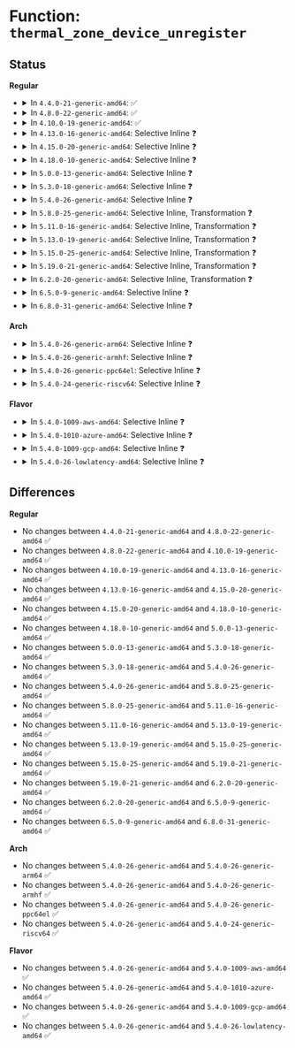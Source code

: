 # Function: <code>thermal_zone_device_unregister</code>

## Status
<b>Regular</b>
<ul>
<li>
<details>
<summary>In <code>4.4.0-21-generic-amd64</code>: ✅</summary>

```c
void thermal_zone_device_unregister(struct thermal_zone_device * tz)
```

```json
{
  "name": "thermal_zone_device_unregister",
  "collision_type": "Unique Global",
  "inline_type": "No",
  "funcs": [
    {
      "addr": 18446744071585679664,
      "name": "thermal_zone_device_unregister",
      "external": true,
      "loc": "drivers/thermal/thermal_core.c:1962",
      "file": "drivers/thermal/thermal_core.c",
      "inline": "seen, unknown",
      "caller_inline": [],
      "caller_func": [
        "drivers/acpi/thermal.c:acpi_thermal_remove",
        "drivers/power/power_supply_core.c:power_supply_unregister",
        "drivers/power/power_supply_core.c:__power_supply_register"
      ]
    }
  ],
  "symbols": [
    {
      "addr": 18446744071585679664,
      "name": "thermal_zone_device_unregister",
      "section": ".text",
      "bind": "STB_GLOBAL",
      "size": 754
    }
  ]
}
```
</details>
</li>
<li>
<details>
<summary>In <code>4.8.0-22-generic-amd64</code>: ✅</summary>

```c
void thermal_zone_device_unregister(struct thermal_zone_device * tz)
```

```json
{
  "name": "thermal_zone_device_unregister",
  "collision_type": "Unique Global",
  "inline_type": "No",
  "funcs": [
    {
      "addr": 18446744071586078384,
      "name": "thermal_zone_device_unregister",
      "external": true,
      "loc": "drivers/thermal/thermal_core.c:1970",
      "file": "drivers/thermal/thermal_core.c",
      "inline": "seen, unknown",
      "caller_inline": [],
      "caller_func": [
        "drivers/acpi/thermal.c:acpi_thermal_remove",
        "drivers/power/power_supply_core.c:power_supply_unregister",
        "drivers/power/power_supply_core.c:__power_supply_register"
      ]
    }
  ],
  "symbols": [
    {
      "addr": 18446744071586078384,
      "name": "thermal_zone_device_unregister",
      "section": ".text",
      "bind": "STB_GLOBAL",
      "size": 754
    }
  ]
}
```
</details>
</li>
<li>
<details>
<summary>In <code>4.10.0-19-generic-amd64</code>: ✅</summary>

```c
void thermal_zone_device_unregister(struct thermal_zone_device * tz)
```

```json
{
  "name": "thermal_zone_device_unregister",
  "collision_type": "Unique Global",
  "inline_type": "No",
  "funcs": [
    {
      "addr": 18446744071586273248,
      "name": "thermal_zone_device_unregister",
      "external": true,
      "loc": "drivers/thermal/thermal_core.c:1268",
      "file": "drivers/thermal/thermal_core.c",
      "inline": "seen, unknown",
      "caller_inline": [],
      "caller_func": [
        "drivers/acpi/thermal.c:acpi_thermal_remove",
        "drivers/power/supply/power_supply_core.c:power_supply_unregister",
        "drivers/power/supply/power_supply_core.c:__power_supply_register"
      ]
    }
  ],
  "symbols": [
    {
      "addr": 18446744071586273248,
      "name": "thermal_zone_device_unregister",
      "section": ".text",
      "bind": "STB_GLOBAL",
      "size": 492
    }
  ]
}
```
</details>
</li>
<li>
<details>
<summary>In <code>4.13.0-16-generic-amd64</code>: Selective Inline ❓</summary>

```c
void thermal_zone_device_unregister(struct thermal_zone_device * tz)
```

```json
{
  "name": "thermal_zone_device_unregister",
  "collision_type": "Unique Global",
  "inline_type": "Selective",
  "funcs": [
    {
      "addr": 18446744071586372608,
      "name": "thermal_zone_device_unregister",
      "external": true,
      "loc": "drivers/thermal/thermal_core.c:1307",
      "file": "drivers/thermal/thermal_core.c",
      "inline": "not declared, inlined",
      "caller_inline": [],
      "caller_func": [
        "drivers/acpi/thermal.c:acpi_thermal_remove",
        "drivers/power/supply/power_supply_core.c:power_supply_unregister",
        "drivers/power/supply/power_supply_core.c:__power_supply_register"
      ]
    }
  ],
  "symbols": [
    {
      "addr": 18446744071586372608,
      "name": "thermal_zone_device_unregister",
      "section": ".text",
      "bind": "STB_GLOBAL",
      "size": 471
    }
  ]
}
```
</details>
</li>
<li>
<details>
<summary>In <code>4.15.0-20-generic-amd64</code>: Selective Inline ❓</summary>

```c
void thermal_zone_device_unregister(struct thermal_zone_device * tz)
```

```json
{
  "name": "thermal_zone_device_unregister",
  "collision_type": "Unique Global",
  "inline_type": "Selective",
  "funcs": [
    {
      "addr": 18446744071586837040,
      "name": "thermal_zone_device_unregister",
      "external": true,
      "loc": "drivers/thermal/thermal_core.c:1306",
      "file": "drivers/thermal/thermal_core.c",
      "inline": "not declared, inlined",
      "caller_inline": [],
      "caller_func": [
        "drivers/acpi/thermal.c:acpi_thermal_remove",
        "drivers/power/supply/power_supply_core.c:power_supply_unregister",
        "drivers/power/supply/power_supply_core.c:__power_supply_register"
      ]
    }
  ],
  "symbols": [
    {
      "addr": 18446744071586837040,
      "name": "thermal_zone_device_unregister",
      "section": ".text",
      "bind": "STB_GLOBAL",
      "size": 477
    }
  ]
}
```
</details>
</li>
<li>
<details>
<summary>In <code>4.18.0-10-generic-amd64</code>: Selective Inline ❓</summary>

```c
void thermal_zone_device_unregister(struct thermal_zone_device * tz)
```

```json
{
  "name": "thermal_zone_device_unregister",
  "collision_type": "Unique Global",
  "inline_type": "Selective",
  "funcs": [
    {
      "addr": 18446744071587129360,
      "name": "thermal_zone_device_unregister",
      "external": true,
      "loc": "drivers/thermal/thermal_core.c:1304",
      "file": "drivers/thermal/thermal_core.c",
      "inline": "not declared, inlined",
      "caller_inline": [],
      "caller_func": [
        "drivers/acpi/thermal.c:acpi_thermal_remove",
        "drivers/power/supply/power_supply_core.c:power_supply_unregister"
      ]
    }
  ],
  "symbols": [
    {
      "addr": 18446744071587129360,
      "name": "thermal_zone_device_unregister",
      "section": ".text",
      "bind": "STB_GLOBAL",
      "size": 472
    }
  ]
}
```
</details>
</li>
<li>
<details>
<summary>In <code>5.0.0-13-generic-amd64</code>: Selective Inline ❓</summary>

```c
void thermal_zone_device_unregister(struct thermal_zone_device * tz)
```

```json
{
  "name": "thermal_zone_device_unregister",
  "collision_type": "Unique Global",
  "inline_type": "Selective",
  "funcs": [
    {
      "addr": 18446744071587310976,
      "name": "thermal_zone_device_unregister",
      "external": true,
      "loc": "drivers/thermal/thermal_core.c:1309",
      "file": "drivers/thermal/thermal_core.c",
      "inline": "not declared, inlined",
      "caller_inline": [],
      "caller_func": [
        "drivers/acpi/thermal.c:acpi_thermal_remove",
        "drivers/power/supply/power_supply_core.c:power_supply_unregister"
      ]
    }
  ],
  "symbols": [
    {
      "addr": 18446744071587310976,
      "name": "thermal_zone_device_unregister",
      "section": ".text",
      "bind": "STB_GLOBAL",
      "size": 472
    }
  ]
}
```
</details>
</li>
<li>
<details>
<summary>In <code>5.3.0-18-generic-amd64</code>: Selective Inline ❓</summary>

```c
void thermal_zone_device_unregister(struct thermal_zone_device * tz)
```

```json
{
  "name": "thermal_zone_device_unregister",
  "collision_type": "Unique Global",
  "inline_type": "Selective",
  "funcs": [
    {
      "addr": 18446744071587581216,
      "name": "thermal_zone_device_unregister",
      "external": true,
      "loc": "drivers/thermal/thermal_core.c:1364",
      "file": "drivers/thermal/thermal_core.c",
      "inline": "not declared, inlined",
      "caller_inline": [],
      "caller_func": [
        "drivers/acpi/thermal.c:acpi_thermal_remove",
        "drivers/power/supply/power_supply_core.c:power_supply_unregister"
      ]
    }
  ],
  "symbols": [
    {
      "addr": 18446744071587581216,
      "name": "thermal_zone_device_unregister",
      "section": ".text",
      "bind": "STB_GLOBAL",
      "size": 470
    }
  ]
}
```
</details>
</li>
<li>
<details>
<summary>In <code>5.4.0-26-generic-amd64</code>: Selective Inline ❓</summary>

```c
void thermal_zone_device_unregister(struct thermal_zone_device * tz)
```

```json
{
  "name": "thermal_zone_device_unregister",
  "collision_type": "Unique Global",
  "inline_type": "Selective",
  "funcs": [
    {
      "addr": 18446744071587784576,
      "name": "thermal_zone_device_unregister",
      "external": true,
      "loc": "drivers/thermal/thermal_core.c:1374",
      "file": "drivers/thermal/thermal_core.c",
      "inline": "not declared, inlined",
      "caller_inline": [],
      "caller_func": [
        "drivers/acpi/thermal.c:acpi_thermal_remove",
        "drivers/power/supply/power_supply_core.c:power_supply_unregister"
      ]
    }
  ],
  "symbols": [
    {
      "addr": 18446744071587784576,
      "name": "thermal_zone_device_unregister",
      "section": ".text",
      "bind": "STB_GLOBAL",
      "size": 470
    }
  ]
}
```
</details>
</li>
<li>
<details>
<summary>In <code>5.8.0-25-generic-amd64</code>: Selective Inline, Transformation ❓</summary>

```c
void thermal_zone_device_unregister(struct thermal_zone_device * tz)
```

```json
{
  "name": "thermal_zone_device_unregister",
  "collision_type": "Unique Global",
  "inline_type": "Selective",
  "funcs": [
    {
      "addr": 18446744071588635376,
      "name": "thermal_zone_device_unregister",
      "external": true,
      "loc": "drivers/thermal/thermal_core.c:1362",
      "file": "drivers/thermal/thermal_core.c",
      "inline": "not declared, inlined",
      "caller_inline": [],
      "caller_func": [
        "drivers/acpi/thermal.c:acpi_thermal_remove",
        "drivers/power/supply/power_supply_core.c:power_supply_unregister",
        "drivers/power/supply/power_supply_core.c:__power_supply_register"
      ]
    }
  ],
  "symbols": [
    {
      "addr": 18446744071588635376,
      "name": "thermal_zone_device_unregister.part.0",
      "section": ".text",
      "bind": "STB_LOCAL",
      "size": 565
    },
    {
      "addr": 18446744071588635952,
      "name": "thermal_zone_device_unregister",
      "section": ".text",
      "bind": "STB_GLOBAL",
      "size": 22
    }
  ]
}
```
</details>
</li>
<li>
<details>
<summary>In <code>5.11.0-16-generic-amd64</code>: Selective Inline, Transformation ❓</summary>

```c
void thermal_zone_device_unregister(struct thermal_zone_device * tz)
```

```json
{
  "name": "thermal_zone_device_unregister",
  "collision_type": "Unique Global",
  "inline_type": "Selective",
  "funcs": [
    {
      "addr": 18446744071588659760,
      "name": "thermal_zone_device_unregister",
      "external": true,
      "loc": "drivers/thermal/thermal_core.c:1433",
      "file": "drivers/thermal/thermal_core.c",
      "inline": "not declared, inlined",
      "caller_inline": [],
      "caller_func": [
        "drivers/acpi/thermal.c:acpi_thermal_remove",
        "drivers/acpi/thermal.c:acpi_thermal_register_thermal_zone",
        "drivers/power/supply/power_supply_core.c:power_supply_unregister",
        "drivers/power/supply/power_supply_core.c:__power_supply_register",
        "drivers/power/supply/power_supply_core.c:psy_register_thermal"
      ]
    }
  ],
  "symbols": [
    {
      "addr": 18446744071588659760,
      "name": "thermal_zone_device_unregister.part.0",
      "section": ".text",
      "bind": "STB_LOCAL",
      "size": 578
    },
    {
      "addr": 18446744071588660352,
      "name": "thermal_zone_device_unregister",
      "section": ".text",
      "bind": "STB_GLOBAL",
      "size": 22
    }
  ]
}
```
</details>
</li>
<li>
<details>
<summary>In <code>5.13.0-19-generic-amd64</code>: Selective Inline, Transformation ❓</summary>

```c
void thermal_zone_device_unregister(struct thermal_zone_device * tz)
```

```json
{
  "name": "thermal_zone_device_unregister",
  "collision_type": "Unique Global",
  "inline_type": "Selective",
  "funcs": [
    {
      "addr": 18446744071588540784,
      "name": "thermal_zone_device_unregister",
      "external": true,
      "loc": "drivers/thermal/thermal_core.c:1375",
      "file": "drivers/thermal/thermal_core.c",
      "inline": "not declared, inlined",
      "caller_inline": [],
      "caller_func": [
        "drivers/acpi/thermal.c:acpi_thermal_remove",
        "drivers/acpi/thermal.c:acpi_thermal_register_thermal_zone",
        "drivers/power/supply/power_supply_core.c:power_supply_unregister",
        "drivers/power/supply/power_supply_core.c:__power_supply_register",
        "drivers/power/supply/power_supply_core.c:__power_supply_register"
      ]
    }
  ],
  "symbols": [
    {
      "addr": 18446744071588540784,
      "name": "thermal_zone_device_unregister.part.0",
      "section": ".text",
      "bind": "STB_LOCAL",
      "size": 578
    },
    {
      "addr": 18446744071588541376,
      "name": "thermal_zone_device_unregister",
      "section": ".text",
      "bind": "STB_GLOBAL",
      "size": 22
    }
  ]
}
```
</details>
</li>
<li>
<details>
<summary>In <code>5.15.0-25-generic-amd64</code>: Selective Inline, Transformation ❓</summary>

```c
void thermal_zone_device_unregister(struct thermal_zone_device * tz)
```

```json
{
  "name": "thermal_zone_device_unregister",
  "collision_type": "Unique Global",
  "inline_type": "Selective",
  "funcs": [
    {
      "addr": 18446744071589215392,
      "name": "thermal_zone_device_unregister",
      "external": true,
      "loc": "drivers/thermal/thermal_core.c:1330",
      "file": "drivers/thermal/thermal_core.c",
      "inline": "not declared, inlined",
      "caller_inline": [],
      "caller_func": [
        "drivers/acpi/thermal.c:acpi_thermal_remove",
        "drivers/acpi/thermal.c:acpi_thermal_register_thermal_zone",
        "drivers/power/supply/power_supply_core.c:power_supply_unregister",
        "drivers/power/supply/power_supply_core.c:__power_supply_register",
        "drivers/power/supply/power_supply_core.c:__power_supply_register"
      ]
    }
  ],
  "symbols": [
    {
      "addr": 18446744071589214800,
      "name": "thermal_zone_device_unregister.part.0",
      "section": ".text",
      "bind": "STB_LOCAL",
      "size": 591
    },
    {
      "addr": 18446744071592635922,
      "name": "thermal_zone_device_unregister.part.0.cold",
      "section": ".text",
      "bind": "STB_LOCAL",
      "size": 41
    },
    {
      "addr": 18446744071589215392,
      "name": "thermal_zone_device_unregister",
      "section": ".text",
      "bind": "STB_GLOBAL",
      "size": 22
    }
  ]
}
```
</details>
</li>
<li>
<details>
<summary>In <code>5.19.0-21-generic-amd64</code>: Selective Inline, Transformation ❓</summary>

```c
void thermal_zone_device_unregister(struct thermal_zone_device * tz)
```

```json
{
  "name": "thermal_zone_device_unregister",
  "collision_type": "Unique Global",
  "inline_type": "Selective",
  "funcs": [
    {
      "addr": 18446744071590677968,
      "name": "thermal_zone_device_unregister",
      "external": true,
      "loc": "drivers/thermal/thermal_core.c:1333",
      "file": "drivers/thermal/thermal_core.c",
      "inline": "not declared, inlined",
      "caller_inline": [],
      "caller_func": [
        "drivers/acpi/thermal.c:acpi_thermal_remove",
        "drivers/acpi/thermal.c:acpi_thermal_register_thermal_zone",
        "drivers/power/supply/power_supply_core.c:power_supply_unregister",
        "drivers/power/supply/power_supply_core.c:__power_supply_register",
        "drivers/power/supply/power_supply_core.c:__power_supply_register"
      ]
    }
  ],
  "symbols": [
    {
      "addr": 18446744071590677328,
      "name": "thermal_zone_device_unregister.part.0",
      "section": ".text",
      "bind": "STB_LOCAL",
      "size": 637
    },
    {
      "addr": 18446744071594519655,
      "name": "thermal_zone_device_unregister.part.0.cold",
      "section": ".text",
      "bind": "STB_LOCAL",
      "size": 41
    },
    {
      "addr": 18446744071590677968,
      "name": "thermal_zone_device_unregister",
      "section": ".text",
      "bind": "STB_GLOBAL",
      "size": 34
    }
  ]
}
```
</details>
</li>
<li>
<details>
<summary>In <code>6.2.0-20-generic-amd64</code>: Selective Inline, Transformation ❓</summary>

```c
void thermal_zone_device_unregister(struct thermal_zone_device * tz)
```

```json
{
  "name": "thermal_zone_device_unregister",
  "collision_type": "Unique Global",
  "inline_type": "Selective",
  "funcs": [
    {
      "addr": 18446744071592346544,
      "name": "thermal_zone_device_unregister",
      "external": true,
      "loc": "drivers/thermal/thermal_core.c:1367",
      "file": "drivers/thermal/thermal_core.c",
      "inline": "not declared, inlined",
      "caller_inline": [],
      "caller_func": [
        "drivers/acpi/thermal.c:acpi_thermal_remove",
        "drivers/acpi/thermal.c:acpi_thermal_register_thermal_zone",
        "drivers/power/supply/power_supply_core.c:power_supply_unregister",
        "drivers/power/supply/power_supply_core.c:__power_supply_register",
        "drivers/power/supply/power_supply_core.c:__power_supply_register"
      ]
    }
  ],
  "symbols": [
    {
      "addr": 18446744071592345840,
      "name": "thermal_zone_device_unregister.part.0",
      "section": ".text",
      "bind": "STB_LOCAL",
      "size": 685
    },
    {
      "addr": 18446744071596309090,
      "name": "thermal_zone_device_unregister.part.0.cold",
      "section": ".text",
      "bind": "STB_LOCAL",
      "size": 41
    },
    {
      "addr": 18446744071592346544,
      "name": "thermal_zone_device_unregister",
      "section": ".text",
      "bind": "STB_GLOBAL",
      "size": 34
    }
  ]
}
```
</details>
</li>
<li>
<details>
<summary>In <code>6.5.0-9-generic-amd64</code>: Selective Inline ❓</summary>

```c
void thermal_zone_device_unregister(struct thermal_zone_device * tz)
```

```json
{
  "name": "thermal_zone_device_unregister",
  "collision_type": "Unique Global",
  "inline_type": "Selective",
  "funcs": [
    {
      "addr": 18446744071592772416,
      "name": "thermal_zone_device_unregister",
      "external": true,
      "loc": "drivers/thermal/thermal_core.c:1411",
      "file": "drivers/thermal/thermal_core.c",
      "inline": "not declared, inlined",
      "caller_inline": [],
      "caller_func": [
        "drivers/acpi/thermal.c:acpi_thermal_remove",
        "drivers/acpi/thermal.c:acpi_thermal_register_thermal_zone",
        "drivers/power/supply/power_supply_core.c:power_supply_unregister",
        "drivers/power/supply/power_supply_core.c:__power_supply_register",
        "drivers/power/supply/power_supply_core.c:__power_supply_register"
      ]
    }
  ],
  "symbols": [
    {
      "addr": 18446744071592772416,
      "name": "thermal_zone_device_unregister",
      "section": ".text",
      "bind": "STB_GLOBAL",
      "size": 466
    }
  ]
}
```
</details>
</li>
<li>
<details>
<summary>In <code>6.8.0-31-generic-amd64</code>: Selective Inline ❓</summary>

```c
void thermal_zone_device_unregister(struct thermal_zone_device * tz)
```

```json
{
  "name": "thermal_zone_device_unregister",
  "collision_type": "Unique Global",
  "inline_type": "Selective",
  "funcs": [
    {
      "addr": 18446744071593523104,
      "name": "thermal_zone_device_unregister",
      "external": true,
      "loc": "drivers/thermal/thermal_core.c:1476",
      "file": "drivers/thermal/thermal_core.c",
      "inline": "not declared, inlined",
      "caller_inline": [],
      "caller_func": [
        "drivers/acpi/thermal.c:acpi_thermal_remove",
        "drivers/acpi/thermal.c:acpi_thermal_add",
        "drivers/acpi/thermal.c:acpi_thermal_add",
        "drivers/power/supply/power_supply_core.c:power_supply_unregister",
        "drivers/power/supply/power_supply_core.c:__power_supply_register",
        "drivers/power/supply/power_supply_core.c:__power_supply_register"
      ]
    }
  ],
  "symbols": [
    {
      "addr": 18446744071593523104,
      "name": "thermal_zone_device_unregister",
      "section": ".text",
      "bind": "STB_GLOBAL",
      "size": 460
    }
  ]
}
```
</details>
</li>
</ul>
<b>Arch</b>
<ul>
<li>
<details>
<summary>In <code>5.4.0-26-generic-arm64</code>: Selective Inline ❓</summary>

```c
void thermal_zone_device_unregister(struct thermal_zone_device * tz)
```

```json
{
  "name": "thermal_zone_device_unregister",
  "collision_type": "Unique Global",
  "inline_type": "Selective",
  "funcs": [
    {
      "addr": 18446603336500983240,
      "name": "thermal_zone_device_unregister",
      "external": true,
      "loc": "drivers/thermal/thermal_core.c:1374",
      "file": "drivers/thermal/thermal_core.c",
      "inline": "not declared, inlined",
      "caller_inline": [],
      "caller_func": [
        "drivers/acpi/thermal.c:acpi_thermal_remove",
        "drivers/power/supply/power_supply_core.c:power_supply_unregister",
        "drivers/thermal/of-thermal.c:of_thermal_destroy_zones",
        "drivers/thermal/armada_thermal.c:armada_thermal_exit"
      ]
    }
  ],
  "symbols": [
    {
      "addr": 18446603336500983240,
      "name": "thermal_zone_device_unregister",
      "section": ".text",
      "bind": "STB_GLOBAL",
      "size": 448
    }
  ]
}
```
</details>
</li>
<li>
<details>
<summary>In <code>5.4.0-26-generic-armhf</code>: Selective Inline ❓</summary>

```c
void thermal_zone_device_unregister(struct thermal_zone_device * tz)
```

```json
{
  "name": "thermal_zone_device_unregister",
  "collision_type": "Unique Global",
  "inline_type": "Selective",
  "funcs": [
    {
      "addr": 3233497120,
      "name": "thermal_zone_device_unregister",
      "external": true,
      "loc": "drivers/thermal/thermal_core.c:1374",
      "file": "drivers/thermal/thermal_core.c",
      "inline": "not declared, inlined",
      "caller_inline": [],
      "caller_func": [
        "drivers/power/supply/power_supply_core.c:power_supply_unregister",
        "drivers/thermal/of-thermal.c:of_thermal_destroy_zones",
        "drivers/thermal/armada_thermal.c:armada_thermal_exit"
      ]
    }
  ],
  "symbols": [
    {
      "addr": 3233497120,
      "name": "thermal_zone_device_unregister",
      "section": ".text",
      "bind": "STB_GLOBAL",
      "size": 436
    }
  ]
}
```
</details>
</li>
<li>
<details>
<summary>In <code>5.4.0-26-generic-ppc64el</code>: Selective Inline ❓</summary>

```c
void thermal_zone_device_unregister(struct thermal_zone_device * tz)
```

```json
{
  "name": "thermal_zone_device_unregister",
  "collision_type": "Unique Global",
  "inline_type": "Selective",
  "funcs": [
    {
      "addr": 13835058055294453472,
      "name": "thermal_zone_device_unregister",
      "external": true,
      "loc": "drivers/thermal/thermal_core.c:1374",
      "file": "drivers/thermal/thermal_core.c",
      "inline": "not declared, inlined",
      "caller_inline": [],
      "caller_func": [
        "drivers/power/supply/power_supply_core.c:power_supply_unregister",
        "drivers/thermal/of-thermal.c:of_thermal_destroy_zones"
      ]
    }
  ],
  "symbols": [
    {
      "addr": 13835058055294453472,
      "name": "thermal_zone_device_unregister",
      "section": ".text",
      "bind": "STB_GLOBAL",
      "size": 712
    }
  ]
}
```
</details>
</li>
<li>
<details>
<summary>In <code>5.4.0-24-generic-riscv64</code>: Selective Inline ❓</summary>

```c
void thermal_zone_device_unregister(struct thermal_zone_device * tz)
```

```json
{
  "name": "thermal_zone_device_unregister",
  "collision_type": "Unique Global",
  "inline_type": "Selective",
  "funcs": [
    {
      "addr": 18446743936277740540,
      "name": "thermal_zone_device_unregister",
      "external": true,
      "loc": "drivers/thermal/thermal_core.c:1374",
      "file": "drivers/thermal/thermal_core.c",
      "inline": "not declared, inlined",
      "caller_inline": [],
      "caller_func": [
        "drivers/power/supply/power_supply_core.c:power_supply_unregister",
        "drivers/thermal/of-thermal.c:of_thermal_destroy_zones"
      ]
    }
  ],
  "symbols": [
    {
      "addr": 18446743936277740540,
      "name": "thermal_zone_device_unregister",
      "section": ".text",
      "bind": "STB_GLOBAL",
      "size": 388
    }
  ]
}
```
</details>
</li>
</ul>
<b>Flavor</b>
<ul>
<li>
<details>
<summary>In <code>5.4.0-1009-aws-amd64</code>: Selective Inline ❓</summary>

```c
void thermal_zone_device_unregister(struct thermal_zone_device * tz)
```

```json
{
  "name": "thermal_zone_device_unregister",
  "collision_type": "Unique Global",
  "inline_type": "Selective",
  "funcs": [
    {
      "addr": 18446744071587415552,
      "name": "thermal_zone_device_unregister",
      "external": true,
      "loc": "drivers/thermal/thermal_core.c:1374",
      "file": "drivers/thermal/thermal_core.c",
      "inline": "not declared, inlined",
      "caller_inline": [],
      "caller_func": [
        "drivers/power/supply/power_supply_core.c:power_supply_unregister"
      ]
    }
  ],
  "symbols": [
    {
      "addr": 18446744071587415552,
      "name": "thermal_zone_device_unregister",
      "section": ".text",
      "bind": "STB_GLOBAL",
      "size": 470
    }
  ]
}
```
</details>
</li>
<li>
<details>
<summary>In <code>5.4.0-1010-azure-amd64</code>: Selective Inline ❓</summary>

```c
void thermal_zone_device_unregister(struct thermal_zone_device * tz)
```

```json
{
  "name": "thermal_zone_device_unregister",
  "collision_type": "Unique Global",
  "inline_type": "Selective",
  "funcs": [
    {
      "addr": 18446744071587183760,
      "name": "thermal_zone_device_unregister",
      "external": true,
      "loc": "drivers/thermal/thermal_core.c:1374",
      "file": "drivers/thermal/thermal_core.c",
      "inline": "not declared, inlined",
      "caller_inline": [],
      "caller_func": [
        "drivers/power/supply/power_supply_core.c:power_supply_unregister"
      ]
    }
  ],
  "symbols": [
    {
      "addr": 18446744071587183760,
      "name": "thermal_zone_device_unregister",
      "section": ".text",
      "bind": "STB_GLOBAL",
      "size": 470
    }
  ]
}
```
</details>
</li>
<li>
<details>
<summary>In <code>5.4.0-1009-gcp-amd64</code>: Selective Inline ❓</summary>

```c
void thermal_zone_device_unregister(struct thermal_zone_device * tz)
```

```json
{
  "name": "thermal_zone_device_unregister",
  "collision_type": "Unique Global",
  "inline_type": "Selective",
  "funcs": [
    {
      "addr": 18446744071587740720,
      "name": "thermal_zone_device_unregister",
      "external": true,
      "loc": "drivers/thermal/thermal_core.c:1374",
      "file": "drivers/thermal/thermal_core.c",
      "inline": "not declared, inlined",
      "caller_inline": [],
      "caller_func": [
        "drivers/acpi/thermal.c:acpi_thermal_remove",
        "drivers/power/supply/power_supply_core.c:power_supply_unregister"
      ]
    }
  ],
  "symbols": [
    {
      "addr": 18446744071587740720,
      "name": "thermal_zone_device_unregister",
      "section": ".text",
      "bind": "STB_GLOBAL",
      "size": 470
    }
  ]
}
```
</details>
</li>
<li>
<details>
<summary>In <code>5.4.0-26-lowlatency-amd64</code>: Selective Inline ❓</summary>

```c
void thermal_zone_device_unregister(struct thermal_zone_device * tz)
```

```json
{
  "name": "thermal_zone_device_unregister",
  "collision_type": "Unique Global",
  "inline_type": "Selective",
  "funcs": [
    {
      "addr": 18446744071587853920,
      "name": "thermal_zone_device_unregister",
      "external": true,
      "loc": "drivers/thermal/thermal_core.c:1374",
      "file": "drivers/thermal/thermal_core.c",
      "inline": "not declared, inlined",
      "caller_inline": [],
      "caller_func": [
        "drivers/acpi/thermal.c:acpi_thermal_remove",
        "drivers/power/supply/power_supply_core.c:power_supply_unregister"
      ]
    }
  ],
  "symbols": [
    {
      "addr": 18446744071587853920,
      "name": "thermal_zone_device_unregister",
      "section": ".text",
      "bind": "STB_GLOBAL",
      "size": 470
    }
  ]
}
```
</details>
</li>
</ul>

## Differences
<b>Regular</b>
<ul>
<li>
No changes between <code>4.4.0-21-generic-amd64</code> and <code>4.8.0-22-generic-amd64</code> ✅
</li>
<li>
No changes between <code>4.8.0-22-generic-amd64</code> and <code>4.10.0-19-generic-amd64</code> ✅
</li>
<li>
No changes between <code>4.10.0-19-generic-amd64</code> and <code>4.13.0-16-generic-amd64</code> ✅
</li>
<li>
No changes between <code>4.13.0-16-generic-amd64</code> and <code>4.15.0-20-generic-amd64</code> ✅
</li>
<li>
No changes between <code>4.15.0-20-generic-amd64</code> and <code>4.18.0-10-generic-amd64</code> ✅
</li>
<li>
No changes between <code>4.18.0-10-generic-amd64</code> and <code>5.0.0-13-generic-amd64</code> ✅
</li>
<li>
No changes between <code>5.0.0-13-generic-amd64</code> and <code>5.3.0-18-generic-amd64</code> ✅
</li>
<li>
No changes between <code>5.3.0-18-generic-amd64</code> and <code>5.4.0-26-generic-amd64</code> ✅
</li>
<li>
No changes between <code>5.4.0-26-generic-amd64</code> and <code>5.8.0-25-generic-amd64</code> ✅
</li>
<li>
No changes between <code>5.8.0-25-generic-amd64</code> and <code>5.11.0-16-generic-amd64</code> ✅
</li>
<li>
No changes between <code>5.11.0-16-generic-amd64</code> and <code>5.13.0-19-generic-amd64</code> ✅
</li>
<li>
No changes between <code>5.13.0-19-generic-amd64</code> and <code>5.15.0-25-generic-amd64</code> ✅
</li>
<li>
No changes between <code>5.15.0-25-generic-amd64</code> and <code>5.19.0-21-generic-amd64</code> ✅
</li>
<li>
No changes between <code>5.19.0-21-generic-amd64</code> and <code>6.2.0-20-generic-amd64</code> ✅
</li>
<li>
No changes between <code>6.2.0-20-generic-amd64</code> and <code>6.5.0-9-generic-amd64</code> ✅
</li>
<li>
No changes between <code>6.5.0-9-generic-amd64</code> and <code>6.8.0-31-generic-amd64</code> ✅
</li>
</ul>
<b>Arch</b>
<ul>
<li>
No changes between <code>5.4.0-26-generic-amd64</code> and <code>5.4.0-26-generic-arm64</code> ✅
</li>
<li>
No changes between <code>5.4.0-26-generic-amd64</code> and <code>5.4.0-26-generic-armhf</code> ✅
</li>
<li>
No changes between <code>5.4.0-26-generic-amd64</code> and <code>5.4.0-26-generic-ppc64el</code> ✅
</li>
<li>
No changes between <code>5.4.0-26-generic-amd64</code> and <code>5.4.0-24-generic-riscv64</code> ✅
</li>
</ul>
<b>Flavor</b>
<ul>
<li>
No changes between <code>5.4.0-26-generic-amd64</code> and <code>5.4.0-1009-aws-amd64</code> ✅
</li>
<li>
No changes between <code>5.4.0-26-generic-amd64</code> and <code>5.4.0-1010-azure-amd64</code> ✅
</li>
<li>
No changes between <code>5.4.0-26-generic-amd64</code> and <code>5.4.0-1009-gcp-amd64</code> ✅
</li>
<li>
No changes between <code>5.4.0-26-generic-amd64</code> and <code>5.4.0-26-lowlatency-amd64</code> ✅
</li>
</ul>

